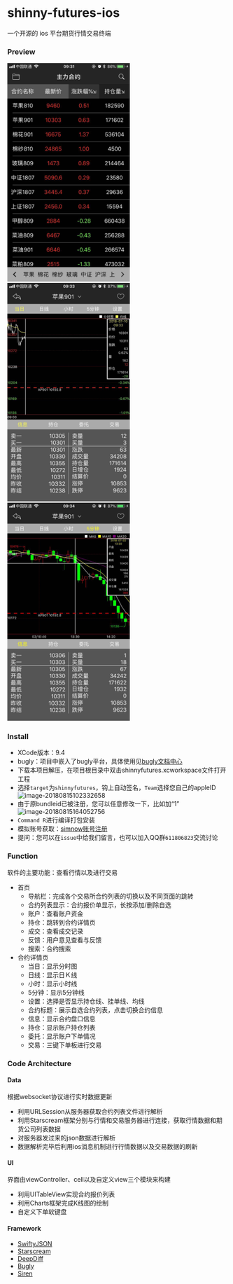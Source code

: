 # shinny-futures-ios
一个开源的 ios 平台期货行情交易终端</br>
### Preview
<img src="screenshot/主力合约.jpg" width="280"/> <img src="screenshot/信息.jpg" width="280"/> <img src="screenshot/交易.jpg" width="280"/><br>
### Install
- XCode版本：9.4
- bugly：项目中嵌入了bugly平台，具体使用见[bugly文档中心](https://bugly.qq.com/docs/)
- 下载本项目解压，在项目根目录中双击shinnyfutures.xcworkspace文件打开工程
- 选择`target`为`shinnyfutures`，钩上自动签名，`Team`选择您自己的appleID
![image-20180815102332658](https://ws1.sinaimg.cn/large/006tNbRwgy1fua6a5xchlj30ww0aiad8.jpg)
- 由于原bundleid已被注册，您可以任意修改一下，比如加“1”
![image-20180815164052756](https://ws4.sinaimg.cn/large/006tNbRwgy1fuah6rgybvj30ym0b2my1.jpg)
- `Command R`进行编译打包安装
- 模拟账号获取：[simnow账号注册](http://www.simnow.com.cn/)
- 提问：您可以在`issue`中给我们留言，也可以加入QQ群`611806823`交流讨论
### Function
软件的主要功能：查看行情以及进行交易<br>
- 首页
    - 导航栏：完成各个交易所合约列表的切换以及不同页面的跳转
    - 合约列表显示：合约报价单显示，长按添加/删除自选
    - 账户：查看账户资金
    - 持仓：跳转到合约详情页
    - 成交：查看成交记录
    - 反馈：用户意见查看与反馈
    - 搜索：合约搜索
- 合约详情页
    - 当日：显示分时图
    - 日线：显示日Ｋ线
    - 小时：显示小时线
    - 5分钟：显示5分钟线
    - 设置：选择是否显示持仓线、挂单线、均线
    - 合约标题：展示自选合约列表，点击切换合约信息
    - 信息：显示合约盘口信息
    - 持仓：显示账户持仓列表
    - 委托：显示账户下单情况
    - 交易：三键下单板进行交易
### Code Architecture
#### Data
根据websocket协议进行实时数据更新
- 利用URLSession从服务器获取合约列表文件进行解析
- 利用Starscream框架分别与行情和交易服务器进行连接，获取行情数据和期货公司列表数据
- 对服务器发过来的json数据进行解析
- 数据解析完毕后利用ios消息机制进行行情数据以及交易数据的刷新
#### UI
界面由viewController、cell以及自定义view三个模块来构建
- 利用UITableView实现合约报价列表
- 利用Charts框架完成K线图的绘制
- 自定义下单软键盘
#### Framework
- [SwiftyJSON](https://github.com/SwiftyJSON/SwiftyJSON)
- [Starscream](https://github.com/daltoniam/Starscream)
- [DeepDiff](https://github.com/onmyway133/DeepDiff)
- [Bugly](https://github.com/BuglyDevTeam/Bugly-iOS)
- [Siren](https://github.com/ArtSabintsev/Siren)
